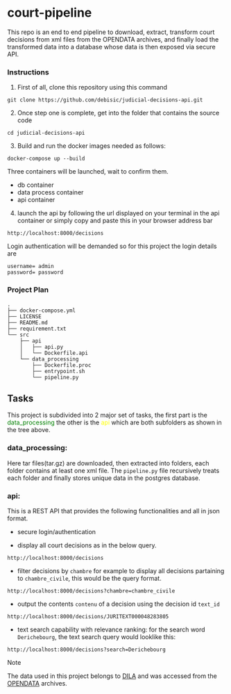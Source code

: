 # court-pipeline
This repo is an end to end pipeline to download, extract, transform court decisions  from xml files from the OPENDATA archives, and finally load the transformed data into a database whose data is then exposed via secure API.

### Instructions

1. First of all, clone this repository using this command
```
git clone https://github.com/debisic/judicial-decisions-api.git
```
2. Once step one is complete, get into the folder that contains the source code
```
cd judicial-decisions-api
```
3. Build and run the docker images needed as follows:

```
docker-compose up --build
```
Three containers will be launched, wait to confirm them.
- db container
- data process container
- api container

4. launch the api by following the url displayed on your terminal in the api container or simply copy and paste this in your browser address bar

```
http://localhost:8000/decisions
```

Login authentication will be demanded so for this project the login details are
```
username= admin
password= password
```

### Project Plan
```
.
├── docker-compose.yml
├── LICENSE
├── README.md
├── requirement.txt
└── src
    ├── api
    │   ├── api.py
    │   └── Dockerfile.api
    └── data_processing
        ├── Dockerfile.proc
        ├── entrypoint.sh
        └── pipeline.py
```

## Tasks 
This project is subdivided into 2 major set of tasks, the first part is the <span style="color:green">data_processing</span> the other is the <span style="color:yellow">api</span> which are both subfolders as shown in the tree above.

### data_processing:
Here tar files(tar.gz) are downloaded, then extracted into folders, each folder contains at least one xml file. The ```pipeline.py``` file recursively treats each folder and finally stores unique data in the postgres database.

### api:

This is a REST API that provides the following functionalities and all in json format.
- secure login/authentication 

- display all court decisions as in the below query.
```
http://localhost:8000/decisions
```

- filter decisions by ```chambre``` for example to display all decisions partaining to ```chambre_civile```, this would be the query format.

```
http://localhost:8000/decisions?chambre=chambre_civile
```

- output the contents ```contenu``` of a decision using the decision id ```text_id```
```
http://localhost:8000/decisions/JURITEXT000048283805
```

- text search capability with relevance ranking: for the search word ```Derichebourg```, the text search query would looklike this:
```
http://localhost:8000/decisions?search=Derichebourg
```

<!-- - API accessible online -->

> [!NOTE]  
> The data used in this project belongs to [DILA](https://dila.premier-ministre.gouv.fr/) and was accessed from the [OPENDATA](https://echanges.dila.gouv.fr/OPENDATA/CASS/) archives.

